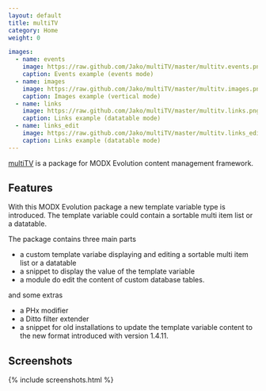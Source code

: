 ```yaml
---
layout: default
title: multiTV
category: Home
weight: 0

images:
  - name: events
    image: https://raw.github.com/Jako/multiTV/master/multitv.events.png
    caption: Events example (events mode)
  - name: images
    image: https://raw.github.com/Jako/multiTV/master/multitv.images.png
    caption: Images example (vertical mode)
  - name: links
    image: https://raw.github.com/Jako/multiTV/master/multitv.links.png
    caption: Links example (datatable mode)
  - name: links_edit
    image: https://raw.github.com/Jako/multiTV/master/multitv.links_edit.png
    caption: Links example (datatable mode)
---
```


[multiTV](https://github.com/Jako/multiTV) is a package for MODX Evolution content management framework.

## Features

With this MODX Evolution package a new template variable type is introduced. The template variable could contain a sortable multi item list or a datatable.

The package contains three main parts

- a custom template variabe displaying and editing a sortable multi item list or a datatable
- a snippet to display the value of the template variable
- a module do edit the content of custom database tables.

and some extras

- a PHx modifier
- a Ditto filter extender
- a snippet for old installations to update the template variable content to the new format introduced with version 1.4.11.

## Screenshots

{% include screenshots.html %}